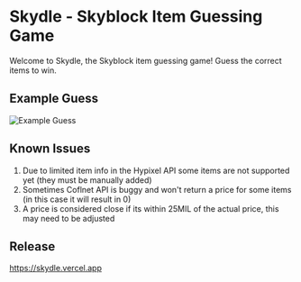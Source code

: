 # Skydle - Skyblock Item Guessing Game

Welcome to Skydle, the Skyblock item guessing game! Guess the correct items to win.

## Example Guess

![Example Guess](./public/guessExample.png)

## Known Issues

1. Due to limited item info in the Hypixel API some items are not supported yet (they must be manually added)
2. Sometimes Coflnet API is buggy and won't return a price for some items (in this case it will result in 0)
3. A price is considered close if its within 25MIL of the actual price, this may need to be adjusted

## Release

https://skydle.vercel.app

